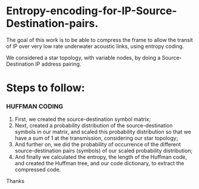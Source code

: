 # Entropy-encoding-for-IP-Source-Destination-pairs.


The goal of this work is to be able to compress the frame to allow the transit of IP over very low rate underwater acoustic links, using entropy coding.

We considered a star topology, with variable nodes, by doing a Source-Destination IP address pairing.

# Steps to follow:

### HUFFMAN CODING

1. First, we created the source-destination symbol matrix;
2. Next, created a probability distribution of the source-destination symbols in our matrix, and scaled this probability distribution so that we have a sum of 1 at the transmission, considering our star topology; 
3. And further on, we did the probability of occurrence of the different source-destination pairs (symbols) of our scaled probability distribution;
4. And finally we calculated the entropy, the length of the Huffman code, and created the Huffman tree, and our code dictionary, to extract the compressed code.

Thanks
       

